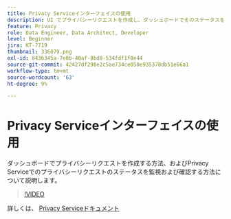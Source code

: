 ```yaml
---
title: Privacy Serviceインターフェイスの使用
description: UI でプライバシーリクエストを作成し、ダッシュボードでそのステータスを監視または確認する方法について説明します。
feature: Privacy
role: Data Engineer, Data Architect, Developer
level: Beginner
jira: KT-7719
thumbnail: 336079.png
exl-id: 8436345a-7e0b-40af-8bd8-534fdf1f8e44
source-git-commit: 42427df298e2c5ae734ce050e935378db51e66a1
workflow-type: tm+mt
source-wordcount: '63'
ht-degree: 9%

---
```



# Privacy Serviceインターフェイスの使用

ダッシュボードでプライバシーリクエストを作成する方法、およびPrivacy Serviceでのプライバシーリクエストのステータスを監視および確認する方法について説明します。

>[!VIDEO](https://video.tv.adobe.com/v/336079?quality=12&learn=on)

詳しくは、 [Privacy Serviceドキュメント](https://experienceleague.adobe.com/docs/experience-platform/privacy/home.html?lang=ja)
